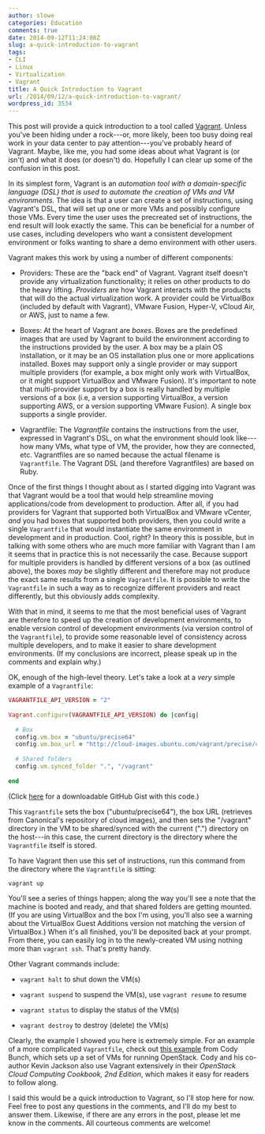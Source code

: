 ```yaml
---
author: slowe
categories: Education
comments: true
date: 2014-09-12T11:24:08Z
slug: a-quick-introduction-to-vagrant
tags:
- CLI
- Linux
- Virtualization
- Vagrant
title: A Quick Introduction to Vagrant
url: /2014/09/12/a-quick-introduction-to-vagrant/
wordpress_id: 3534
---
```


This post will provide a quick introduction to a tool called [Vagrant](http://www.vagrantup.com). Unless you've been hiding under a rock---or, more likely, been too busy doing real work in your data center to pay attention---you've probably heard of Vagrant. Maybe, like me, you had some ideas about what Vagrant is (or isn't) and what it does (or doesn't) do. Hopefully I can clear up some of the confusion in this post.

In its simplest form, Vagrant is an _automation tool with a domain-specific language (DSL) that is used to automate the creation of VMs and VM environments._ The idea is that a user can create a set of instructions, using Vagrant's DSL, that will set up one or more VMs and possibly configure those VMs. Every time the user uses the precreated set of instructions, the end result will look exactly the same. This can be beneficial for a number of use cases, including developers who want a consistent development environment or folks wanting to share a demo environment with other users.

Vagrant makes this work by using a number of different components:

* Providers: These are the "back end" of Vagrant. Vagrant itself doesn't provide any virtualization functionality; it relies on other products to do the heavy lifting. _Providers_ are how Vagrant interacts with the products that will do the actual virtualization work. A provider could be VirtualBox (included by default with Vagrant), VMware Fusion, Hyper-V, vCloud Air, or AWS, just to name a few.

* Boxes: At the heart of Vagrant are _boxes_. Boxes are the predefined images that are used by Vagrant to build the environment according to the instructions provided by the user. A box may be a plain OS installation, or it may be an OS installation plus one or more applications installed. Boxes may support only a single provider or may support multiple providers (for example, a box might only work with VirtualBox, or it might support VirtualBox and VMware Fusion). It's important to note that multi-provider support by a box is really handled by multiple versions of a box (i.e, a version supporting VirtualBox, a version supporting AWS, or a version supporting VMware Fusion). A single box supports a single provider.

* Vagrantfile: The _Vagrantfile_ contains the instructions from the user, expressed in Vagrant's DSL, on what the environment should look like---how many VMs, what type of VM, the provider, how they are connected, etc. Vagrantfiles are so named because the actual filename is `Vagrantfile`. The Vagrant DSL (and therefore Vagrantfiles) are based on Ruby.

Once of the first things I thought about as I started digging into Vagrant was that Vagrant would be a tool that would help streamline moving applications/code from development to production. After all, if you had providers for Vagrant that supported both VirtualBox and VMware vCenter, _and_ you had boxes that supported both providers, then you could write a single `Vagrantfile` that would instantiate the same environment in development and in production. Cool, right? In theory this is possible, but in talking with some others who are much more familiar with Vagrant than I am it seems that in practice this is not necessarily the case. Because support for multiple providers is handled by different versions of a box (as outlined above), the boxes _may_ be slightly different and therefore may not produce the exact same results from a single `Vagrantfile`. It is possible to write the `Vagrantfile` in such a way as to recognize different providers and react differently, but this obviously adds complexity.

With that in mind, it seems to me that the most beneficial uses of Vagrant are therefore to speed up the creation of development environments, to enable version control of development environments (via version control of the `Vagrantfile`), to provide some reasonable level of consistency across multiple developers, and to make it easier to share development environments. (If my conclusions are incorrect, please speak up in the comments and explain why.)

OK, enough of the high-level theory. Let's take a look at a _very_ simple example of a `Vagrantfile`:

```ruby
VAGRANTFILE_API_VERSION = "2"
 
Vagrant.configure(VAGRANTFILE_API_VERSION) do |config|
 
  # Box
  config.vm.box = "ubuntu/precise64"
  config.vm.box_url = "http://cloud-images.ubuntu.com/vagrant/precise/current/precise-server-cloudimg-amd64-vagrant-disk1.box"
 
  # Shared folders
  config.vm.synced_folder ".", "/vagrant"
 
end
```

(Click [here](https://gist.github.com/scottslowe/0f82601987bf1f39c941) for a downloadable GitHub Gist with this code.)

This `Vagrantfile` sets the box ("ubuntu/precise64"), the box URL (retrieves from Canonical's repository of cloud images), and then sets the "/vagrant" directory in the VM to be shared/synced with the current (".") directory on the host---in this case, the current directory is the directory where the `Vagrantfile` itself is stored.

To have Vagrant then use this set of instructions, run this command from the directory where the `Vagrantfile` is sitting:

    vagrant up

You'll see a series of things happen; along the way you'll see a note that the machine is booted and ready, and that shared folders are getting mounted. (If you are using VirtualBox and the box I'm using, you'll also see a warning about the VirtualBox Guest Additions version not matching the version of VirtualBox.) When it's all finished, you'll be deposited back at your prompt. From there, you can easily log in to the newly-created VM using nothing more than `vagrant ssh`. That's pretty handy.

Other Vagrant commands include:

* `vagrant halt` to shut down the VM(s)

* `vagrant suspend` to suspend the VM(s), use `vagrant resume` to resume

* `vagrant status` to display the status of the VM(s)

* `vagrant destroy` to destroy (delete) the VM(s)

Clearly, the example I showed you here is extremely simple. For an example of a more complicated `Vagrantfile`, check out [this example](https://github.com/bunchc/Couch_to_OpenStack/blob/master/Vagrantfile) from Cody Bunch, which sets up a set of VMs for running OpenStack. Cody and his co-author Kevin Jackson also use Vagrant extensively in their _OpenStack Cloud Computing Cookbook, 2nd Edition_, which makes it easy for readers to follow along.

I said this would be a quick introduction to Vagrant, so I'll stop here for now. Feel free to post any questions in the comments, and I'll do my best to answer them. Likewise, if there are any errors in the post, please let me know in the comments. All courteous comments are welcome!
